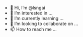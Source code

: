 - 👋 Hi, I’m @lsngai
- 👀 I’m interested in ...
- 🌱 I’m currently learning ...
- 💞️ I’m looking to collaborate on ...
- 📫 How to reach me ...

<!---
lsngai/lsngai is a ✨ special ✨ repository because its `README.md` (this file) appears on your GitHub profile.
You can click the Preview link to take a look at your changes.
--->
